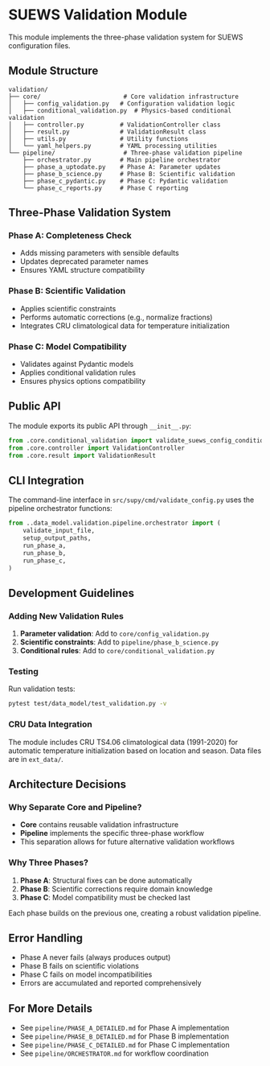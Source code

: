 # SUEWS Validation Module

This module implements the three-phase validation system for SUEWS configuration files.

## Module Structure

```
validation/
├── core/                       # Core validation infrastructure
│   ├── config_validation.py   # Configuration validation logic
│   ├── conditional_validation.py  # Physics-based conditional validation
│   ├── controller.py          # ValidationController class
│   ├── result.py              # ValidationResult class
│   ├── utils.py               # Utility functions
│   └── yaml_helpers.py        # YAML processing utilities
└── pipeline/                   # Three-phase validation pipeline
    ├── orchestrator.py        # Main pipeline orchestrator
    ├── phase_a_uptodate.py    # Phase A: Parameter updates
    ├── phase_b_science.py     # Phase B: Scientific validation
    ├── phase_c_pydantic.py    # Phase C: Pydantic validation
    └── phase_c_reports.py     # Phase C reporting
```

## Three-Phase Validation System

### Phase A: Completeness Check
- Adds missing parameters with sensible defaults
- Updates deprecated parameter names
- Ensures YAML structure compatibility

### Phase B: Scientific Validation
- Applies scientific constraints
- Performs automatic corrections (e.g., normalize fractions)
- Integrates CRU climatological data for temperature initialization

### Phase C: Model Compatibility
- Validates against Pydantic models
- Applies conditional validation rules
- Ensures physics options compatibility

## Public API

The module exports its public API through `__init__.py`:

```python
from .core.conditional_validation import validate_suews_config_conditional
from .core.controller import ValidationController
from .core.result import ValidationResult
```

## CLI Integration

The command-line interface in `src/supy/cmd/validate_config.py` uses the pipeline orchestrator functions:

```python
from ..data_model.validation.pipeline.orchestrator import (
    validate_input_file,
    setup_output_paths,
    run_phase_a,
    run_phase_b,
    run_phase_c,
)
```

## Development Guidelines

### Adding New Validation Rules

1. **Parameter validation**: Add to `core/config_validation.py`
2. **Scientific constraints**: Add to `pipeline/phase_b_science.py`
3. **Conditional rules**: Add to `core/conditional_validation.py`

### Testing

Run validation tests:
```bash
pytest test/data_model/test_validation.py -v
```

### CRU Data Integration

The module includes CRU TS4.06 climatological data (1991-2020) for automatic temperature initialization based on location and season. Data files are in `ext_data/`.

## Architecture Decisions

### Why Separate Core and Pipeline?

- **Core** contains reusable validation infrastructure
- **Pipeline** implements the specific three-phase workflow
- This separation allows for future alternative validation workflows

### Why Three Phases?

1. **Phase A**: Structural fixes can be done automatically
2. **Phase B**: Scientific corrections require domain knowledge
3. **Phase C**: Model compatibility must be checked last

Each phase builds on the previous one, creating a robust validation pipeline.

## Error Handling

- Phase A never fails (always produces output)
- Phase B fails on scientific violations
- Phase C fails on model incompatibilities
- Errors are accumulated and reported comprehensively

## For More Details

- See `pipeline/PHASE_A_DETAILED.md` for Phase A implementation
- See `pipeline/PHASE_B_DETAILED.md` for Phase B implementation  
- See `pipeline/PHASE_C_DETAILED.md` for Phase C implementation
- See `pipeline/ORCHESTRATOR.md` for workflow coordination